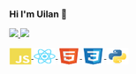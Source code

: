 ### Hi I'm Uilan 👋
<link rel = "stylesheet" href = "https://cdn.jsdelivr.net/gh/devicons/devicon@v2.12.0/devicon.min.css">

 <div>
  <a href="https://github.com/uilansouza">
  <img height="200em" src="https://github-readme-stats.vercel.app/api?username=uilansouza&show_icons=true&theme=algolia&include_all_commits=true&count_private=true"/>
  <img height="200em" src="https://github-readme-stats.vercel.app/api/top-langs/?username=uilansouza&layout=compact&langs_count=7&theme=algolia"/>

   </div>
  <div style="display: inline_block"><br>
  <img align="center" alt="Uilan-Js" height="30" width="40" src="https://raw.githubusercontent.com/devicons/devicon/master/icons/javascript/javascript-plain.svg">
  <img align="center" alt="Uilan-React" height="30" width="40" src="https://raw.githubusercontent.com/devicons/devicon/master/icons/react/react-original.svg">
  <img align="center" alt="Uilan-HTML" height="30" width="40" src="https://raw.githubusercontent.com/devicons/devicon/master/icons/html5/html5-original.svg">
  <img align="center" alt="Uilan-CSS" height="30" width="40" src="https://raw.githubusercontent.com/devicons/devicon/master/icons/css3/css3-original.svg">
  <img align="center" alt="Uilan-Python" height="30" width="40" src="https://raw.githubusercontent.com/devicons/devicon/master/icons/python/python-original.svg">
</div>
